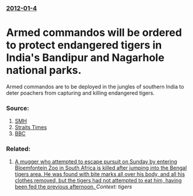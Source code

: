 ### [2012-01-4](/news/2012/01/4/index.md)

# Armed commandos will be ordered to protect endangered tigers in India's Bandipur and Nagarhole national parks. 

Armed commandos are to be deployed in the jungles of southern India to deter poachers from capturing and killing endangered tigers.


### Source:

1. [SMH](http://www.smh.com.au/environment/conservation/armed-commandos-to-protect-indias-tigers-20120105-1pmj1.html)
2. [Straits Times](http://www.straitstimes.com/BreakingNews/Asia/Story/STIStory_751780.html)
3. [BBC](http://www.bbc.co.uk/news/world-asia-india-16410137)

### Related:

1. [ A mugger who attempted to escape pursuit on Sunday by entering Bloemfontein Zoo in South Africa is killed after jumping into the Bengal tigers area. He was found with bite marks all over his body, and all his clothes removed, but the tigers had not attempted to eat him, having been fed the previous afternoon. ](/news/2005/12/21/a-mugger-who-attempted-to-escape-pursuit-on-sunday-by-entering-bloemfontein-zoo-in-south-africa-is-killed-after-jumping-into-the-bengal-tig.md) _Context: tigers_

